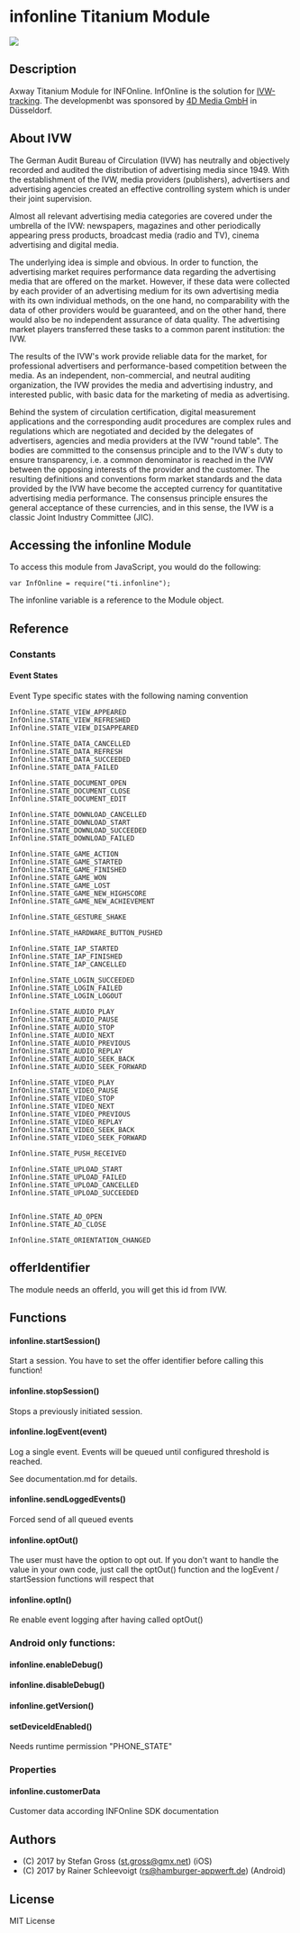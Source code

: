 # infonline Titanium Module
![](http://www.ivw.eu/profiles/ivw_website/themes/ivw_theme/logo.png)

## Description

Axway Titanium Module for INFOnline. InfOnline is the solution for [IVW-tracking](http://www.ivw.eu/digital/digital). The developmenbt was sponsored by [4D Media GmbH](https://4dmedia.de/) in Düsseldorf.

## About IVW

The German Audit Bureau of Circulation (IVW) has neutrally and objectively recorded and audited the distribution of advertising media since 1949. With the establishment of the IVW, media providers (publishers), advertisers and advertising agencies created an effective controlling system which is under their joint supervision.

Almost all relevant advertising media categories are covered under the umbrella of the IVW: newspapers, magazines and other periodically appearing press products, broadcast media (radio and TV), cinema advertising and digital media.

The underlying idea is simple and obvious. In order to function, the advertising market requires performance data regarding the advertising media that are offered on the market. However, if these data were collected by each provider of an advertising medium for its own advertising media with its own individual methods, on the one hand, no comparability with the data of other providers would be guaranteed, and on the other hand, there would also be no independent assurance of data quality. The advertising market players transferred these tasks to a common parent institution: the IVW.

The results of the IVW's work provide reliable data for the market, for professional advertisers and performance-based competition between the media. As an independent, non-commercial, and neutral auditing organization, the IVW provides the media and advertising industry, and interested public, with basic data for the marketing of media as advertising.

Behind the system of circulation certification, digital measurement applications and the corresponding audit procedures are complex rules and regulations which are negotiated and decided by the delegates of advertisers, agencies and media providers at the IVW "round table". The bodies are committed to the consensus principle and to the IVW´s duty to ensure transparency, i.e. a common denominator is reached in the IVW between the opposing interests of the provider and the customer. The resulting definitions and conventions form market standards and the data provided by the IVW have become the accepted currency for quantitative advertising media performance.  The consensus principle ensures the general acceptance of these currencies, and in this sense, the IVW is a classic Joint Industry Committee (JIC).

## Accessing the infonline Module

To access this module from JavaScript, you would do the following:

    var InfOnline = require("ti.infonline");

The infonline variable is a reference to the Module object.

## Reference

### Constants

#### Event States

Event Type specific states with the following naming convention

```
InfOnline.STATE_VIEW_APPEARED
InfOnline.STATE_VIEW_REFRESHED
InfOnline.STATE_VIEW_DISAPPEARED

InfOnline.STATE_DATA_CANCELLED
InfOnline.STATE_DATA_REFRESH
InfOnline.STATE_DATA_SUCCEEDED
InfOnline.STATE_DATA_FAILED

InfOnline.STATE_DOCUMENT_OPEN
InfOnline.STATE_DOCUMENT_CLOSE
InfOnline.STATE_DOCUMENT_EDIT

InfOnline.STATE_DOWNLOAD_CANCELLED
InfOnline.STATE_DOWNLOAD_START
InfOnline.STATE_DOWNLOAD_SUCCEEDED
InfOnline.STATE_DOWNLOAD_FAILED

InfOnline.STATE_GAME_ACTION
InfOnline.STATE_GAME_STARTED
InfOnline.STATE_GAME_FINISHED
InfOnline.STATE_GAME_WON
InfOnline.STATE_GAME_LOST
InfOnline.STATE_GAME_NEW_HIGHSCORE
InfOnline.STATE_GAME_NEW_ACHIEVEMENT

InfOnline.STATE_GESTURE_SHAKE

InfOnline.STATE_HARDWARE_BUTTON_PUSHED

InfOnline.STATE_IAP_STARTED
InfOnline.STATE_IAP_FINISHED
InfOnline.STATE_IAP_CANCELLED

InfOnline.STATE_LOGIN_SUCCEEDED
InfOnline.STATE_LOGIN_FAILED
InfOnline.STATE_LOGIN_LOGOUT

InfOnline.STATE_AUDIO_PLAY
InfOnline.STATE_AUDIO_PAUSE
InfOnline.STATE_AUDIO_STOP
InfOnline.STATE_AUDIO_NEXT
InfOnline.STATE_AUDIO_PREVIOUS
InfOnline.STATE_AUDIO_REPLAY
InfOnline.STATE_AUDIO_SEEK_BACK
InfOnline.STATE_AUDIO_SEEK_FORWARD

InfOnline.STATE_VIDEO_PLAY
InfOnline.STATE_VIDEO_PAUSE
InfOnline.STATE_VIDEO_STOP
InfOnline.STATE_VIDEO_NEXT
InfOnline.STATE_VIDEO_PREVIOUS
InfOnline.STATE_VIDEO_REPLAY
InfOnline.STATE_VIDEO_SEEK_BACK
InfOnline.STATE_VIDEO_SEEK_FORWARD

InfOnline.STATE_PUSH_RECEIVED

InfOnline.STATE_UPLOAD_START
InfOnline.STATE_UPLOAD_FAILED
InfOnline.STATE_UPLOAD_CANCELLED
InfOnline.STATE_UPLOAD_SUCCEEDED


InfOnline.STATE_AD_OPEN
InfOnline.STATE_AD_CLOSE

InfOnline.STATE_ORIENTATION_CHANGED
```
## offerIdentifier
The module needs an offerId, you will get this id from IVW.

## Functions

#### infonline.startSession()
Start a session. You have to set the offer identifier before calling this function!

#### infonline.stopSession()
Stops a previously initiated session.

#### infonline.logEvent(event)
Log a single event. Events will be queued until configured threshold is reached.

See documentation.md for details.

#### infonline.sendLoggedEvents()
Forced send of all queued events

#### infonline.optOut()
The user must have the option to opt out. If you don't want to handle the value in your own code,
just call the optOut() function and the logEvent / startSession functions will respect that

#### infonline.optIn()
Re enable event logging after having called optOut()

### Android only functions:
#### infonline.enableDebug()
#### infonline.disableDebug()
#### infonline.getVersion()
#### setDeviceIdEnabled()  
Needs runtime permission "PHONE_STATE"

### Properties

#### infonline.customerData
Customer data according INFOnline SDK documentation

## Authors

* (C) 2017 by Stefan Gross (st.gross@gmx.net) (iOS)
* (C) 2017 by Rainer Schleevoigt (rs@hamburger-appwerft.de) (Android)


## License

MIT License

